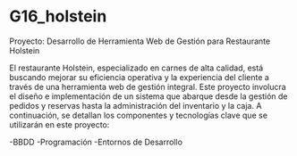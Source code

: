 # G16_holstein

Proyecto: Desarrollo de Herramienta Web de Gestión para Restaurante Holstein

El restaurante Holstein, especializado en carnes de alta calidad, está buscando mejorar su eficiencia operativa y la experiencia del cliente a través de una herramienta web de gestión integral. Este proyecto involucra el diseño e implementación de un sistema que abarque desde la gestión de pedidos y reservas hasta la administración del inventario y la caja. A continuación, se detallan los componentes y tecnologías clave que se utilizarán en este proyecto:

-BBDD
-Programación
-Entornos de Desarrollo


